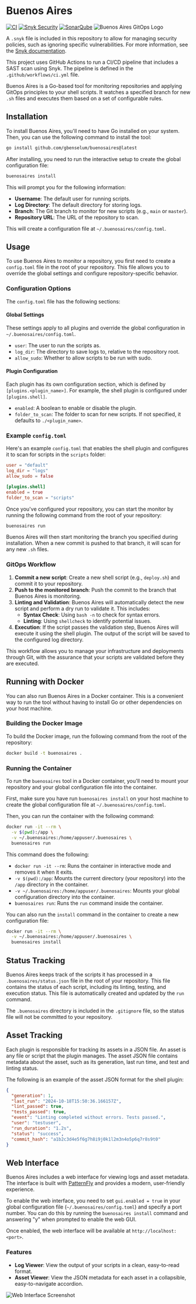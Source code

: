 # Buenos Aires

[![CI](https://github.com/gbenselum/buenosaires/actions/workflows/ci.yml/badge.svg)](https://github.com/gbenselum/buenosaires/actions/workflows/ci.yml)
[![Snyk Security](https://snyk.io/test/github/gbenselum/buenosaires/main/badge.svg)](https://snyk.io/test/github/gbenselum/buenosaires)
[![SonarQube](https://sonarcloud.io/api/project_badges/measure?project=gbenselum_buenosaires&metric=alert_status)](https://sonarcloud.io/project/overview?id=gbenselum_buenosaires)
![Buenos Aires GitOps Logo](buenosaires_logo.png)

A `.snyk` file is included in this repository to allow for managing security policies, such as ignoring specific vulnerabilities. For more information, see the [Snyk documentation](https://docs.snyk.io/features/snyk-cli/policies/the-.snyk-file).

This project uses GitHub Actions to run a CI/CD pipeline that includes a SAST scan using Snyk. The pipeline is defined in the `.github/workflows/ci.yml` file.

Buenos Aires is a Go-based tool for monitoring repositories and applying GitOps principles to your shell scripts. It watches a specified branch for new `.sh` files and executes them based on a set of configurable rules.

## Installation

To install Buenos Aires, you'll need to have Go installed on your system. Then, you can use the following command to install the tool:

```bash
go install github.com/gbenselum/buenosaires@latest
```

After installing, you need to run the interactive setup to create the global configuration file:

```bash
buenosaires install
```

This will prompt you for the following information:
- **Username**: The default user for running scripts.
- **Log Directory**: The default directory for storing logs.
- **Branch**: The Git branch to monitor for new scripts (e.g., `main` or `master`).
- **Repository URL**: The URL of the repository to scan.

This will create a configuration file at `~/.buenosaires/config.toml`.

## Usage

To use Buenos Aires to monitor a repository, you first need to create a `config.toml` file in the root of your repository. This file allows you to override the global settings and configure repository-specific behavior.

### Configuration Options

The `config.toml` file has the following sections:

#### Global Settings

These settings apply to all plugins and override the global configuration in `~/.buenosaires/config.toml`.

-   `user`: The user to run the scripts as.
-   `log_dir`: The directory to save logs to, relative to the repository root.
-   `allow_sudo`: Whether to allow scripts to be run with sudo.

#### Plugin Configuration

Each plugin has its own configuration section, which is defined by `[plugins.<plugin_name>]`. For example, the shell plugin is configured under `[plugins.shell]`.

-   `enabled`: A boolean to enable or disable the plugin.
-   `folder_to_scan`: The folder to scan for new scripts. If not specified, it defaults to `./<plugin_name>`.

### Example `config.toml`

Here's an example `config.toml` that enables the shell plugin and configures it to scan for scripts in the `scripts` folder:

```toml
user = "default"
log_dir = "logs"
allow_sudo = false

[plugins.shell]
enabled = true
folder_to_scan = "scripts"
```

Once you've configured your repository, you can start the monitor by running the following command from the root of your repository:

```bash
buenosaires run
```

Buenos Aires will then start monitoring the branch you specified during installation. When a new commit is pushed to that branch, it will scan for any new `.sh` files.

### GitOps Workflow

1.  **Commit a new script**: Create a new shell script (e.g., `deploy.sh`) and commit it to your repository.
2.  **Push to the monitored branch**: Push the commit to the branch that Buenos Aires is monitoring.
3.  **Linting and Validation**: Buenos Aires will automatically detect the new script and perform a dry run to validate it. This includes:
    -   **Syntax Check**: Using `bash -n` to check for syntax errors.
    -   **Linting**: Using `shellcheck` to identify potential issues.
4.  **Execution**: If the script passes the validation step, Buenos Aires will execute it using the shell plugin. The output of the script will be saved to the configured log directory.

This workflow allows you to manage your infrastructure and deployments through Git, with the assurance that your scripts are validated before they are executed.

## Running with Docker

You can also run Buenos Aires in a Docker container. This is a convenient way to run the tool without having to install Go or other dependencies on your host machine.

### Building the Docker Image

To build the Docker image, run the following command from the root of the repository:

```bash
docker build -t buenosaires .
```

### Running the Container

To run the `buenosaires` tool in a Docker container, you'll need to mount your repository and your global configuration file into the container.

First, make sure you have run `buenosaires install` on your host machine to create the global configuration file at `~/.buenosaires/config.toml`.

Then, you can run the container with the following command:

```bash
docker run -it --rm \
  -v $(pwd):/app \
  -v ~/.buenosaires:/home/appuser/.buenosaires \
  buenosaires run
```

This command does the following:
-   `docker run -it --rm`: Runs the container in interactive mode and removes it when it exits.
-   `-v $(pwd):/app`: Mounts the current directory (your repository) into the `/app` directory in the container.
-   `-v ~/.buenosaires:/home/appuser/.buenosaires`: Mounts your global configuration directory into the container.
-   `buenosaires run`: Runs the `run` command inside the container.

You can also run the `install` command in the container to create a new configuration file:

```bash
docker run -it --rm \
  -v ~/.buenosaires:/home/appuser/.buenosaires \
  buenosaires install
```

## Status Tracking

Buenos Aires keeps track of the scripts it has processed in a `.buenosaires/status.json` file in the root of your repository. This file contains the status of each script, including its linting, testing, and execution status. This file is automatically created and updated by the `run` command.

The `.buenosaires` directory is included in the `.gitignore` file, so the status file will not be committed to your repository.

## Asset Tracking

Each plugin is responsible for tracking its assets in a JSON file. An asset is any file or script that the plugin manages. The asset JSON file contains metadata about the asset, such as its generation, last run time, and test and linting status.

The following is an example of the asset JSON format for the shell plugin:

```json
{
  "generation": 1,
  "last_run": "2024-10-18T15:50:36.166157Z",
  "lint_passed": true,
  "tests_passed": true,
  "event": "Linting completed without errors. Tests passed.",
  "user": "testuser",
  "run_duration": "1.2s",
  "status": "success",
  "commit_hash": "a1b2c3d4e5f6g7h8i9j0k1l2m3n4o5p6q7r8s9t0"
}
```

## Web Interface

Buenos Aires includes a web interface for viewing logs and asset metadata. The interface is built with [PatternFly](https://www.patternfly.org/) and provides a modern, user-friendly experience.

To enable the web interface, you need to set `gui.enabled = true` in your global configuration file (`~/.buenosaires/config.toml`) and specify a port number. You can do this by running the `buenosaires install` command and answering "y" when prompted to enable the web GUI.

Once enabled, the web interface will be available at `http://localhost:<port>`.

### Features

-   **Log Viewer**: View the output of your scripts in a clean, easy-to-read format.
-   **Asset Viewer**: View the JSON metadata for each asset in a collapsible, easy-to-navigate accordion.

![Web Interface Screenshot](https://i.imgur.com/example.png)
